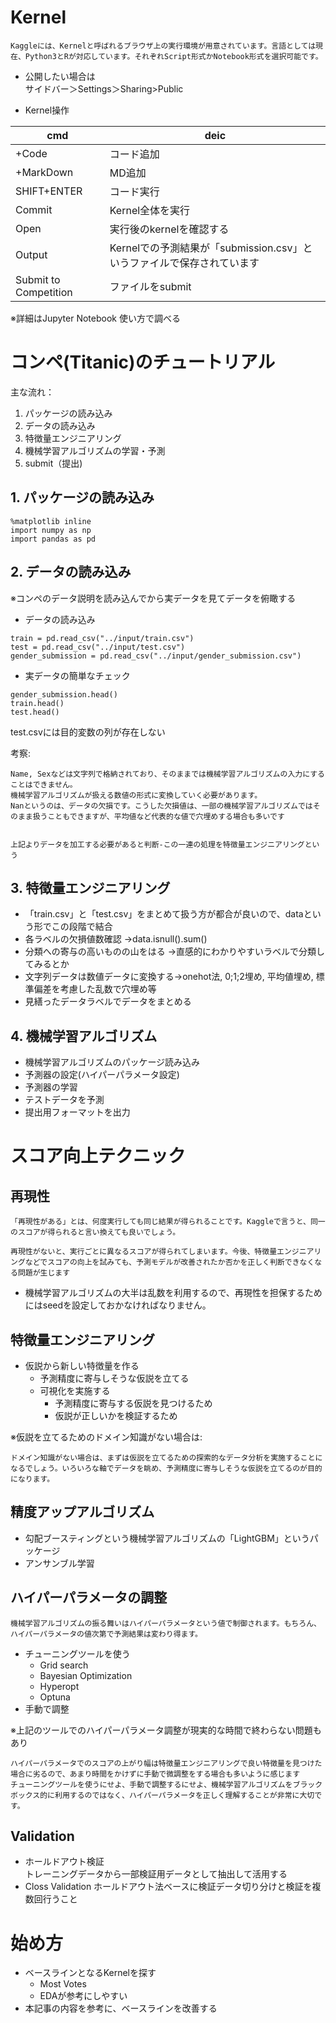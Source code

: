# Kernel
``` 概要:
Kaggleには、Kernelと呼ばれるブラウザ上の実行環境が用意されています。言語としては現在、Python3とRが対応しています。それぞれScript形式かNotebook形式を選択可能です。
```
- 公開したい場合は<br>
サイドバー＞Settings＞Sharing>Public

- Kernel操作

| cmd | deic|
| --- | --- |
| +Code| コード追加 |
| +MarkDown| MD追加 |
| SHIFT+ENTER | コード実行 |
| Commit | Kernel全体を実行 |
| Open | 実行後のkernelを確認する |
| Output | Kernelでの予測結果が「submission.csv」というファイルで保存されています|
| Submit to Competition | ファイルをsubmit |

※詳細はJupyter Notebook 使い方で調べる

# コンペ(Titanic)のチュートリアル

主な流れ：
1. パッケージの読み込み
2. データの読み込み
3. 特徴量エンジニアリング
4. 機械学習アルゴリズムの学習・予測
5. submit（提出)


## 1. パッケージの読み込み
```
%matplotlib inline
import numpy as np
import pandas as pd
```

## 2. データの読み込み
※コンペのデータ説明を読み込んでから実データを見てデータを俯瞰する
- データの読み込み
```
train = pd.read_csv("../input/train.csv")
test = pd.read_csv("../input/test.csv")
gender_submission = pd.read_csv("../input/gender_submission.csv")
```
- 実データの簡単なチェック
```
gender_submission.head()
train.head()
test.head()
```
test.csvには目的変数の列が存在しない

考察:
```
Name, Sexなどは文字列で格納されており、そのままでは機械学習アルゴリズムの入力にすることはできません。
機械学習アルゴリズムが扱える数値の形式に変換していく必要があります。
Nanというのは、データの欠損です。こうした欠損値は、一部の機械学習アルゴリズムではそのまま扱うこともできますが、平均値など代表的な値で穴埋めする場合も多いです


上記よりデータを加工する必要があると判断-この一連の処理を特徴量エンジニアリングという
```

## 3. 特徴量エンジニアリング

- 「train.csv」と「test.csv」をまとめて扱う方が都合が良いので、dataという形でこの段階で結合
- 各ラベルの欠損値数確認 ->data.isnull().sum()
- 分類への寄与の高いものの山をはる ->直感的にわかりやすいラベルで分類してみるとか
- 文字列データは数値データに変換する->onehot法, 0;1;2埋め, 平均値埋め, 標準偏差を考慮した乱数で穴埋め等
- 見繕ったデータラベルでデータをまとめる

## 4. 機械学習アルゴリズム
- 機械学習アルゴリズムのパッケージ読み込み
- 予測器の設定(ハイパーパラメータ設定)
- 予測器の学習
- テストデータを予測
- 提出用フォーマットを出力

# スコア向上テクニック
## 再現性
```
「再現性がある」とは、何度実行しても同じ結果が得られることです。Kaggleで言うと、同一のスコアが得られると言い換えても良いでしょう。

再現性がないと、実行ごとに異なるスコアが得られてしまいます。今後、特徴量エンジニアリングなどでスコアの向上を試みても、予測モデルが改善されたか否かを正しく判断できなくなる問題が生じます
```
- 機械学習アルゴリズムの大半は乱数を利用するので、再現性を担保するためにはseedを設定しておかなければなりません。


## 特徴量エンジニアリング
- 仮説から新しい特徴量を作る
    - 予測精度に寄与しそうな仮説を立てる
    - 可視化を実施する
        - 予測精度に寄与する仮説を見つけるため
        - 仮説が正しいかを検証するため

※仮説を立てるためのドメイン知識がない場合は:
```
ドメイン知識がない場合は、まずは仮説を立てるための探索的なデータ分析を実施することになるでしょう。いろいろな軸でデータを眺め、予測精度に寄与しそうな仮説を立てるのが目的になります。
```

## 精度アップアルゴリズム
- 勾配ブースティングという機械学習アルゴリズムの「LightGBM」というパッケージ
- アンサンブル学習

## ハイパーパラメータの調整
```
機械学習アルゴリズムの振る舞いはハイパーパラメータという値で制御されます。もちろん、ハイパーパラメータの値次第で予測結果は変わり得ます。
```
- チューニングツールを使う
    - Grid search
    - Bayesian Optimization
    - Hyperopt
    - Optuna
- 手動で調整

※上記のツールでのハイパーパラメータ調整が現実的な時間で終わらない問題もあり
```
ハイパーパラメータでのスコアの上がり幅は特徴量エンジニアリングで良い特徴量を見つけた場合に劣るので、あまり時間をかけずに手動で微調整をする場合も多いように感じます
チューニングツールを使うにせよ、手動で調整するにせよ、機械学習アルゴリズムをブラックボックス的に利用するのではなく、ハイパーパラメータを正しく理解することが非常に大切です。
```

## Validation
- ホールドアウト検証<br>
トレーニングデータから一部検証用データとして抽出して活用する
- Closs Validation
ホールドアウト法ベースに検証データ切り分けと検証を複数回行うこと

# 始め方
- ベースラインとなるKernelを探す
    - Most Votes
    - EDAが参考にしやすい
- 本記事の内容を参考に、ベースラインを改善する